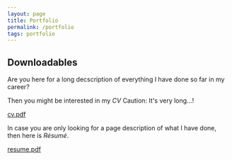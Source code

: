 ```yaml
---
layout: page
title: Portfolio
permalink: /portfolio
tags: portfolio
---
```


## Downloadables
Are you here for a long decscription of everything I have done so far in my career? 

Then you might be interested in my <i>CV</i> Caution: It's very long...! 

<a class="btn btn-outline-primary" href="{{prepend: site.baseurl }}/cv.pdf">cv.pdf</a>

In case you are only looking for a page description of what I have done, then here is <i>Résumé</i>.

<a class="btn btn-outline-primary" href="{{prepend: site.baseurl }}/resume.pdf">resume.pdf</a>
